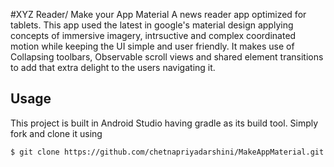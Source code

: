 
#XYZ Reader/ Make your App Material
A news reader app optimized for tablets. This app used the latest in google's material design applying concepts of immersive imagery, intrsuctive and complex coordinated motion while keeping the UI simple and user friendly. It makes use of Collapsing toolbars, Observable scroll views and shared element transitions to add that extra delight to the users navigating it.

## Usage
This project is built in Android Studio having gradle as its build tool.
Simply fork and clone it using

`$ git clone https://github.com/chetnapriyadarshini/MakeAppMaterial.git`
